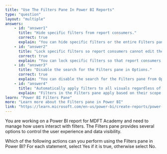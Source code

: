 ```yaml
---
title: "Use The Filters Pane In Power BI Reports"
type: "question"
layout: "multiple"
answers:
    - id: "answer1"
      title: "Hide specific filters from report consumers."
      correct: true
      explain: "You can hide specific filters or the entire Filters pane from report consumers using the visibility button."
    - id: "answer2"
      title: "Lock specific filters so report consumers cannot edit them."
      correct: true
      explain: "You can lock specific filters so that report consumers cannot edit them."
    - id: "answer3"
      title: "Disable the search for the Filters pane in Options."
      correct: true
      explain: "You can disable the search for the Filters pane from Options > Report Settings."
    - id: "answer4"
      title: "Automatically apply filters to all visuals regardless of context."
      explain: "Filters in the Filters pane apply based on their scope (visual, page, or report), not automatically to all visuals regardless of context."
learn: "Power BI Filters Pane"
more: "Learn more about the Filters pane in Power BI"
link: "https://learn.microsoft.com/en-us/power-bi/create-reports/power-bi-report-filter"
---
```

You are working on a Power BI report for MDFT Academy and need to manage how users interact with filters. The Filters pane provides several options to control the user experience and data visibility.

Which of the following actions can you perform using the Filters pane in Power BI? For each statement, select Yes if it is true, otherwise select No.
